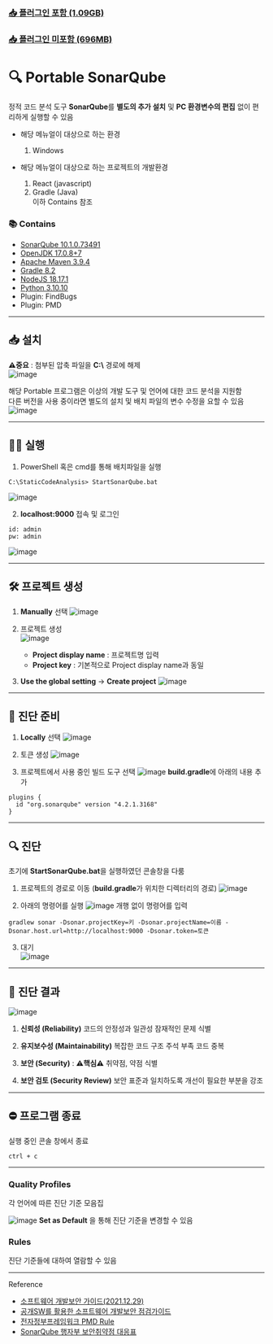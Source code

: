 ### [📥️ 플러그인 포함 (1.09GB)](https://drive.google.com/open?id=1A5LsWv1XZ70j1onYTFyVOTSqL5z6H8pL&usp=drive_fs)
### [📥️ 플러그인 미포함 (696MB)](https://drive.google.com/open?id=1AAypVbSScndX4peayZE9xHUkDp1nejeP&usp=drive_fs)

# 🔍️ Portable SonarQube

정적 코드 분석 도구 **SonarQube**를 **별도의 추가 설치** 및 **PC 환경변수의 편집** 없이 편리하게 실행할 수 있음

- 해당 메뉴얼이 대상으로 하는 환경

  1. Windows

- 해당 메뉴얼이 대상으로 하는 프로젝트의 개발환경

  1. React (javascript)
  2. Gradle (Java)  
  이하 Contains 참조

### 📚️ Contains
- [SonarQube 10.1.0.73491](https://www.sonarsource.com/open-source-editions/)
- [OpenJDK 17.0.8+7](https://adoptium.net/temurin/releases/)
- [Apache Maven 3.9.4](https://maven.apache.org/download.cgi)
- [Gradle 8.2](https://gradle.org/releases/)
- [NodeJS 18.17.1](https://nodejs.org/ko/download)
- [Python 3.10.10](https://www.python.org/downloads/windows/)
- Plugin: FindBugs
- Plugin: PMD

___
## 📥️ 설치

**⚠️중요** : 첨부된 압축 파일을 **C:\\** 경로에 해제  
![image](https://github.com/SJ70/SonarQubePortable/assets/50670730/a710b399-1597-422d-aab1-8c84e468ef11)

해당 Portable 프로그램은 이상의 개발 도구 및 언어에 대한 코드 분석을 지원함  
다른 버전을 사용 중이라면 별도의 설치 및 배치 파일의 변수 수정을 요할 수 있음  
![image](https://github.com/SJ70/SonarQubePortable/assets/50670730/c58e2b38-3afa-45ca-b808-b03af27f7e87)

___
## 🏃‍♂ 실행

1. PowerShell 혹은 cmd를 통해 배치파일을 실행
``` 
C:\StaticCodeAnalysis> StartSonarQube.bat
```
![image](https://github.com/SJ70/SonarQubePortable/assets/50670730/054e3378-238c-42d1-8063-7f890400ff39)

2. **localhost:9000** 접속 및 로그인
```
id: admin
pw: admin
```
![image](https://github.com/SJ70/SonarQubePortable/assets/50670730/2f9a948e-fde7-4e9e-8cc4-4c145c77e48d)

___
## 🛠️ 프로젝트 생성

1. **Manually** 선택
![image](https://github.com/SJ70/SonarQubePortable/assets/50670730/6e875ca3-decb-4a5f-9b52-63b015a317eb)

2. 프로젝트 생성  
![image](https://github.com/SJ70/SonarQubePortable/assets/50670730/4a7cff7b-0a71-4793-98b1-8eb9c155cbbe)
   - **Project display name** : 프로젝트명 입력
   - **Project key** : 기본적으로 Project display name과 동일

3. **Use the global setting** -> **Create project**
![image](https://github.com/SJ70/SonarQubePortable/assets/50670730/160751d2-26db-4bab-a48e-1799048b46f8)

___
## 🔎 진단 준비

1. **Locally** 선택
![image](https://github.com/SJ70/SonarQubePortable/assets/50670730/ac96cf00-6d8d-451c-a115-eb934a68816d)

2. 토큰 생성
![image](https://github.com/SJ70/SonarQubePortable/assets/50670730/140e03d0-5464-4a0f-8f1b-f3acae171f55)

3. 프로젝트에서 사용 중인 빌드 도구 선택
![image](https://github.com/SJ70/SonarQubePortable/assets/50670730/fd95c848-2d42-49b3-9858-b228c282874a)
**build.gradle**에 아래의 내용 추가
```
plugins {
  id "org.sonarqube" version "4.2.1.3168"
}
```

___
## 🔍️ 진단

초기에 **StartSonarQube.bat**을 실행하였던 콘솔창을 다룸  

1. 프로젝트의 경로로 이동 (**build.gradle**가 위치한 디렉터리의 경로)
![image](https://github.com/SJ70/SonarQubePortable/assets/50670730/3d64a761-f60c-461f-be5d-41ac0cbbba23)

2. 아래의 명령어를 실행
![image](https://github.com/SJ70/SonarQubePortable/assets/50670730/24b7d95d-ffcd-4ba4-9c3b-46404206559f)
개행 없이 명령어를 입력
```
gradlew sonar -Dsonar.projectKey=키 -Dsonar.projectName=이름 -Dsonar.host.url=http://localhost:9000 -Dsonar.token=토큰
```

3. 대기  
![image](https://github.com/SJ70/SonarQubePortable/assets/50670730/5376f8e7-30b6-447b-a18e-670cbd73ac37)

___
## 📄 진단 결과

![image](https://github.com/SJ70/SonarQubePortable/assets/50670730/71ee659f-b029-45b1-bdef-d73cd465aa36)

1. **신뢰성 (Reliability)**
코드의 안정성과 일관성
잠재적인 문제 식별

2. **유지보수성 (Maintainability)**
복잡한 코드 구조
주석 부족
코드 중복

3. **보안 (Security)** : **⚠️핵심⚠️**
취약점, 약점 식별

4. **보안 검토 (Security Review)**
보안 표준과 일치하도록 개선이 필요한 부분을 강조


___
## ⛔️ 프로그램 종료
실행 중인 콘솔 창에서 종료  
```
ctrl + c
```

---
### Quality Profiles
각 언어에 따른 진단 기준 모음집  

![image](https://github.com/SJ70/SonarQubePortable/assets/50670730/4131e627-fc76-4d3b-9d0e-8da2acc4206f)
**Set as Default** 을 통해 진단 기준을 변경할 수 있음  

### Rules
진단 기준들에 대하여 열람할 수 있음  

___
Reference
- [소프트웨어 개발보안 가이드(2021.12.29)](https://www.kisa.or.kr/2060204/form?postSeq=5&lang_type=KO&page=1)
- [공개SW를 활용한 소프트웨어 개발보안 점검가이드](https://www.kisa.or.kr/2060204/form?postSeq=10&lang_type=KO)
- [전자정부프레임워크 PMD Rule](https://www.egovframe.go.kr/wiki/doku.php?id=egovframework:dev:imp:inspection)
- [SonarQube 행자부 보안취약점 대응표](https://confluence.curvc.com/pages/releaseview.action?pageId=33327477)
